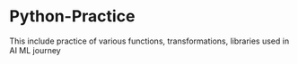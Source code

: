 # Python-Practice
This include practice of various functions, transformations, libraries used in AI ML journey
